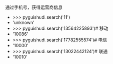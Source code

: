 通过手机号，获得运营商信息
* *>>>* pyguishudi.search('11')
* 'unknown'
* *>>>* pyguishudi.search('13564225893')# 移动
* '10086' 
* *>>>* pyguishudi.search('17782555574')# 电信
* '10000'
* *>>>* pyguishudi.search('13022442124')# 联通
* '10010'
